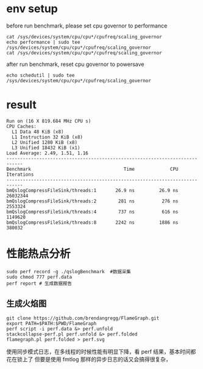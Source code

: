 # env setup
before run benchmark, please set cpu governor to performance
```shell
cat /sys/devices/system/cpu/cpu*/cpufreq/scaling_governor
echo performance | sudo tee /sys/devices/system/cpu/cpu*/cpufreq/scaling_governor
cat /sys/devices/system/cpu/cpu*/cpufreq/scaling_governor
```

after run benchmark, reset cpu governor to powersave
```shell
echo schedutil | sudo tee /sys/devices/system/cpu/cpu*/cpufreq/scaling_governor
```


# result
```shell
Run on (16 X 819.684 MHz CPU s)
CPU Caches:
  L1 Data 48 KiB (x8)
  L1 Instruction 32 KiB (x8)
  L2 Unified 1280 KiB (x8)
  L3 Unified 18432 KiB (x1)
Load Average: 2.49, 1.51, 1.16
----------------------------------------------------------------------------
Benchmark                                  Time             CPU   Iterations
----------------------------------------------------------------------------
bmQslogCompressFileSink/threads:1       26.9 ns         26.9 ns     26032344
bmQslogCompressFileSink/threads:2        281 ns          276 ns      2553324
bmQslogCompressFileSink/threads:4        737 ns          616 ns      1149620
bmQslogCompressFileSink/threads:8       2242 ns         1886 ns       380032
```


# 性能热点分析
```shell
sudo perf record -g ./qslogBenchmark  #数据采集
sudo chmod 777 perf.data
perf report # 生成数据报告
```

## 生成火焰图
```shell
git clone https://github.com/brendangregg/FlameGraph.git
export PATH=$PATH:$PWD/FlameGraph
perf script -i perf.data &> perf.unfold
stackcollapse-perf.pl perf.unfold &> perf.folded
flamegraph.pl perf.folded > perf.svg
```

使用同步模式日志，在多线程的时候性能有明显下降，看 perf 结果，基本时间都花在锁上了
但要是使用 fmtlog 那样的异步日志的话又会搞得很复杂，
